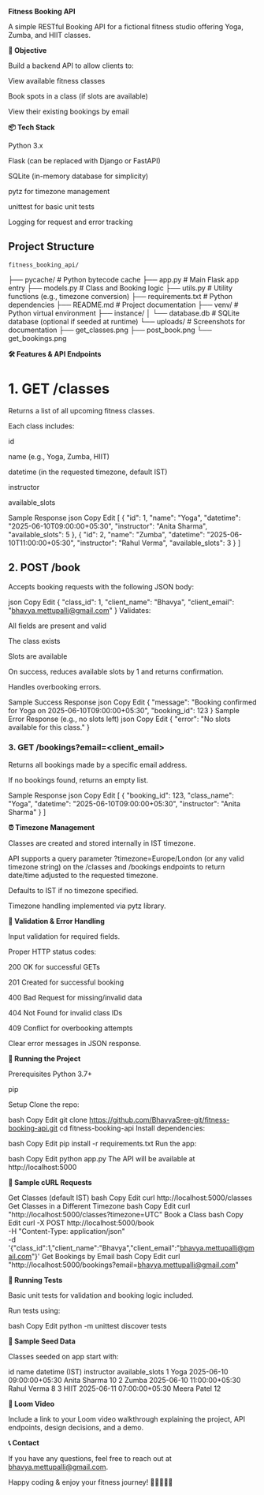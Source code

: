 **Fitness Booking API**

A simple RESTful Booking API for a fictional fitness studio offering Yoga, Zumba, and HIIT classes.

**🎯 Objective**

Build a backend API to allow clients to:

View available fitness classes

Book spots in a class (if slots are available)

View their existing bookings by email

**📦 Tech Stack**

Python 3.x

Flask (can be replaced with Django or FastAPI)

SQLite (in-memory database for simplicity)

pytz for timezone management

unittest for basic unit tests

Logging for request and error tracking

## Project Structure

    fitness_booking_api/
  ├── pycache/ # Python bytecode cache
  ├── app.py # Main Flask app entry
  ├── models.py # Class and Booking logic
  ├── utils.py # Utility functions (e.g., timezone conversion)
  ├── requirements.txt # Python dependencies
  ├── README.md # Project documentation
  ├── venv/ # Python virtual environment
  ├── instance/
  │ └── database.db # SQLite database (optional if seeded at runtime)
  └── uploads/ # Screenshots for documentation
  ├── get_classes.png
  ├── post_book.png
  └── get_bookings.png
    

**🛠️ Features & API Endpoints**
# 1. GET /classes

Returns a list of all upcoming fitness classes.

Each class includes:

id

name (e.g., Yoga, Zumba, HIIT)

datetime (in the requested timezone, default IST)

instructor

available_slots

Sample Response
json
Copy
Edit
[
  {
    "id": 1,
    "name": "Yoga",
    "datetime": "2025-06-10T09:00:00+05:30",
    "instructor": "Anita Sharma",
    "available_slots": 5
  },
  {
    "id": 2,
    "name": "Zumba",
    "datetime": "2025-06-10T11:00:00+05:30",
    "instructor": "Rahul Verma",
    "available_slots": 3
  }
]
## 2. POST /book

Accepts booking requests with the following JSON body:

json
Copy
Edit
{
  "class_id": 1,
  "client_name": "Bhavya",
  "client_email": "bhavya.mettupalli@gmail.com"
}
Validates:

All fields are present and valid

The class exists

Slots are available

On success, reduces available slots by 1 and returns confirmation.

Handles overbooking errors.

Sample Success Response
json
Copy
Edit
{
  "message": "Booking confirmed for Yoga on 2025-06-10T09:00:00+05:30",
  "booking_id": 123
}
Sample Error Response (e.g., no slots left)
json
Copy
Edit
{
  "error": "No slots available for this class."
}

### 3. GET /bookings?email=<client_email>

Returns all bookings made by a specific email address.

If no bookings found, returns an empty list.

Sample Response
json
Copy
Edit
[
  {
    "booking_id": 123,
    "class_name": "Yoga",
    "datetime": "2025-06-10T09:00:00+05:30",
    "instructor": "Anita Sharma"
  }
]

**⏰ Timezone Management**

Classes are created and stored internally in IST timezone.

API supports a query parameter ?timezone=Europe/London (or any valid timezone string) on the /classes and /bookings endpoints to return date/time adjusted to the requested timezone.

Defaults to IST if no timezone specified.

Timezone handling implemented via pytz library.

**📝 Validation & Error Handling**

Input validation for required fields.

Proper HTTP status codes:

200 OK for successful GETs

201 Created for successful booking

400 Bad Request for missing/invalid data

404 Not Found for invalid class IDs

409 Conflict for overbooking attempts

Clear error messages in JSON response.


**🧪 Running the Project**

Prerequisites
Python 3.7+

pip

Setup
Clone the repo:

bash
Copy
Edit
git clone https://github.com/BhavyaSree-git/fitness-booking-api.git
cd fitness-booking-api
Install dependencies:

bash
Copy
Edit
pip install -r requirements.txt
Run the app:

bash
Copy
Edit
python app.py
The API will be available at http://localhost:5000


**🔧 Sample cURL Requests**

Get Classes (default IST)
bash
Copy
Edit
curl http://localhost:5000/classes
Get Classes in a Different Timezone 
bash
Copy
Edit
curl "http://localhost:5000/classes?timezone=UTC"
Book a Class
bash
Copy
Edit
curl -X POST http://localhost:5000/book \
-H "Content-Type: application/json" \
-d '{"class_id":1,"client_name":"Bhavya","client_email":"bhavya.mettupalli@gmail.com"}'
Get Bookings by Email
bash
Copy
Edit
curl "http://localhost:5000/bookings?email=bhavya.mettupalli@gmail.com"

**🧪 Running Tests**

Basic unit tests for validation and booking logic included.

Run tests using:

bash
Copy
Edit
python -m unittest discover tests

**📁 Sample Seed Data**

Classes seeded on app start with:

id	name	datetime (IST)	instructor	available_slots
1	Yoga	2025-06-10 09:00:00+05:30	Anita Sharma	10
2	Zumba	2025-06-10 11:00:00+05:30	Rahul Verma	8
3	HIIT	2025-06-11 07:00:00+05:30	Meera Patel	12

**🎥 Loom Video**

Include a link to your Loom video walkthrough explaining the project, API endpoints, design decisions, and a demo.

**📞 Contact**

If you have any questions, feel free to reach out at bhavya.mettupalli@gmail.com.

Happy coding & enjoy your fitness journey! 🧘‍♂️🏋️‍♀️💪
